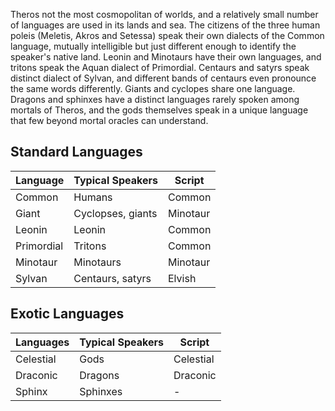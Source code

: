 Theros not the most cosmopolitan of worlds, and a relatively small number of languages are used in its lands and sea. The citizens of the three human poleis (Meletis, Akros and Setessa) speak their own dialects of the Common language, mutually intelligible but just different enough to identify the speaker's native land.
Leonin and Minotaurs have their own languages, and tritons speak the Aquan dialect of Primordial. Centaurs and satyrs speak distinct dialect of Sylvan, and different bands of centaurs even pronounce the same words differently. 
Giants and cyclopes share one language. Dragons and sphinxes have a distinct languages rarely spoken among mortals of Theros, and the gods themselves speak in a unique language that few beyond mortal oracles can understand.

## Standard Languages
| Language | Typical Speakers | Script |
| ---- | ---- | ---- |
| Common | Humans | Common |
| Giant | Cyclopses, giants | Minotaur |
| Leonin | Leonin | Common |
| Primordial | Tritons | Common |
| Minotaur | Minotaurs | Minotaur |
| Sylvan | Centaurs, satyrs | Elvish |
## Exotic Languages
| Languages | Typical Speakers | Script |
| ---- | ---- | ---- |
| Celestial | Gods | Celestial |
| Draconic | Dragons | Draconic |
| Sphinx | Sphinxes | - |

